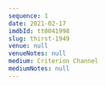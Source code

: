 ```yaml
---
sequence: 1
date: 2021-02-17
imdbId: tt0041998
slug: thirst-1949
venue: null
venueNotes: null
medium: Criterion Channel
mediumNotes: null
---
```


